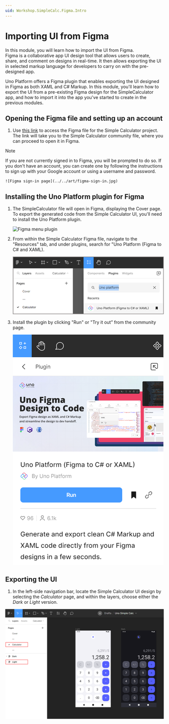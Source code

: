 ```yaml
---
uid: Workshop.SimpleCalc.Figma.Intro
---
```


# Importing UI from Figma

In this module, you will learn how to import the UI from Figma.  
Figma is a collaborative app UI design tool that allows users to create, share, and comment on designs in real-time. It then allows exporting the UI in selected markup language for developers to carry on with the pre-designed app.

Uno Platform offers a Figma plugin that enables exporting the UI designed in Figma as both XAML and C# Markup.
In this module, you'll learn how to export the UI from a pre-existing Figma design for the SimpleCalculator app, and how to import it into the app you've started to create in the previous modules.

## Opening the Figma file and setting up an account

1. Use [this link](https://aka.platform.uno/uno-figma-simplecalc-workshop) to access the Figma file for the Simple Calculator project. The link will take you to the Simple Calculator community file, where you can proceed to open it in Figma.

> [!NOTE]
> If you are not currently signed in to Figma, you will be prompted to do so. If you don't have an account, you can create one by following the instructions to sign up with your Google account or using a username and password.

    ![Figma sign-in page](../../art/figma-sign-in.jpg)

## Installing the Uno Platform plugin for Figma

1. The SimpleCalculator file will open in Figma, displaying the Cover page. To export the generated code from the Simple Calculator UI, you'll need to install the Uno Platform plugin. 

   ![Figma menu plugin](../../art/figma-cover.png)

1. From within the Simple Calculator Figma file, navigate to the "Resources" tab, and under plugins, search for "Uno Platform (Figma to C# and XAML).

    ![Figma Plugin Launch](../../art/figma-plugin-launch.png)

1. Install the plugin by clicking "Run" or "Try it out” from the community page.

    ![Figma Plugin Launch](../../art/figma-run-plugin.png)

## Exporting the UI

1. In the left-side navigation bar, locate the Simple Calculator UI design by selecting the *Calculator* page, and within the layers, choose either the *Dark* or *Light* version.

![Select Figma Design](../../art/figma-select-design.png)